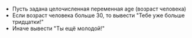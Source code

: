 - Пусть задана целочисленная переменная age (возраст человека)
- Если возраст человека больше 30, то вывести "Тебе уже больше тридцатки!"
- Иначе вывести "Ты ещё молодой!"
